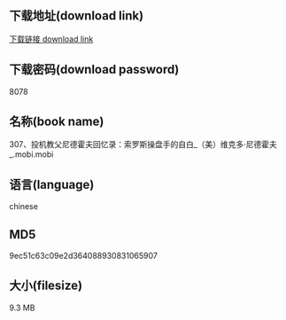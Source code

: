 ## 下载地址(download link)
[下载链接 download link](https://voluble-croquembouche-d321dc.netlify.app/?s=307%E3%80%81%E6%8A%95%E6%9C%BA%E6%95%99%E7%88%B6%E5%B0%BC%E5%BE%B7%E9%9C%8D%E5%A4%AB%E5%9B%9E%E5%BF%86%E5%BD%95%EF%BC%9A%E7%B4%A2%E7%BD%97%E6%96%AF%E6%93%8D%E7%9B%98%E6%89%8B%E7%9A%84%E8%87%AA%E7%99%BD_%EF%BC%88%E7%BE%8E%EF%BC%89%E7%BB%B4%E5%85%8B%E5%A4%9A%C2%B7%E5%B0%BC%E5%BE%B7%E9%9C%8D%E5%A4%AB_.mobi)

## 下载密码(download password)
8078

## 名称(book name)
307、投机教父尼德霍夫回忆录：索罗斯操盘手的自白_（美）维克多·尼德霍夫_.mobi.mobi

## 语言(language)
chinese

## MD5
9ec51c63c09e2d364088930831065907

## 大小(filesize)
9.3 MB

